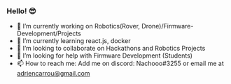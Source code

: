 ### Hello! 😎

- 🔭 I’m currently working on Robotics(Rover, Drone)/Firmware-Development/Projects
- 🌱 I’m currently learning react.js, docker
- 👯 I’m looking to collaborate on Hackathons and Robotics Projects
- 🤔 I’m looking for help with Firmware Development (Students)
- 📫 How to reach me: Add me on discord: Nachooo#3255 or email me at adriencarrou@gmail.com
